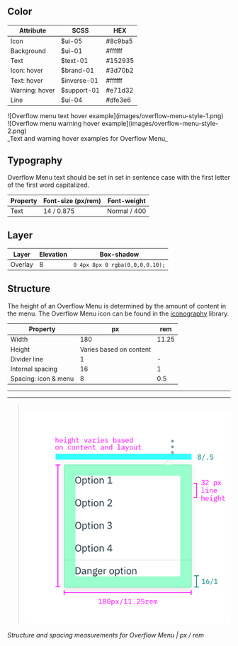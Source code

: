 ## Color

| Attribute          | SCSS        | HEX     |
|----------------|-------------|---------|
| Icon           | $ui-05      | #8c9ba5 |
| Background     | $ui-01      | #ffffff |
| Text           | $text-01    | #152935 |
| Icon: hover    | $brand-01   | #3d70b2 |
| Text: hover    | $inverse-01 | #ffffff |
| Warning: hover | $support-01 | #e71d32 |
| Line           | $ui-04      | #dfe3e6 |

<div data-insert-component="ImageGrid">
  <div>
    ![Overflow menu text hover example](images/overflow-menu-style-1.png)
  </div>
  <div>
    ![Overflow menu warning hover example](images/overflow-menu-style-2.png)
  </div>
</div>
_Text and warning hover examples for Overflow Menu_

## Typography

Overflow Menu text should be set in set in sentence case with the first letter of the first word capitalized.

| Property | Font-size (px/rem)    | Font-weight |
|------------|-----------------|--------------|
| Text      | 14 / 0.875 | Normal / 400 |

## Layer

| Layer      | Elevation     | Box-shadow      |
|------------|----------|----------|
| Overlay    | 8        | `0 4px 8px 0 rgba(0,0,0,0.10);`  |

## Structure

The height of an Overflow Menu is determined by the amount of content in the menu. The Overflow Menu icon can be found in the [iconography](/style/iconography/library) library.

| Property             | px                      | rem   |
|----------------------|-------------------------|-------|
| Width                | 180                     | 11.25 |
| Height               | Varies based on content |       |
| Divider line         | 1                       | -     |
| Internal spacing     | 16                      | 1     |
| Spacing: icon & menu | 8                       | 0.5   |

---
***
> 
![Structure and spacing measurements for an overflow menu](images/overflow-menu-style-3.png)

_Structure and spacing measurements for Overflow Menu | px / rem_
